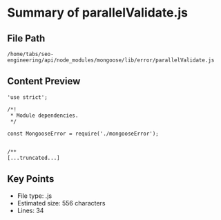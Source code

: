 # Summary of parallelValidate.js
  
## File Path
`/home/tabs/seo-engineering/api/node_modules/mongoose/lib/error/parallelValidate.js`

## Content Preview
```
'use strict';

/*!
 * Module dependencies.
 */

const MongooseError = require('./mongooseError');


/**
[...truncated...]
```

## Key Points
- File type: .js
- Estimated size: 556 characters
- Lines: 34

